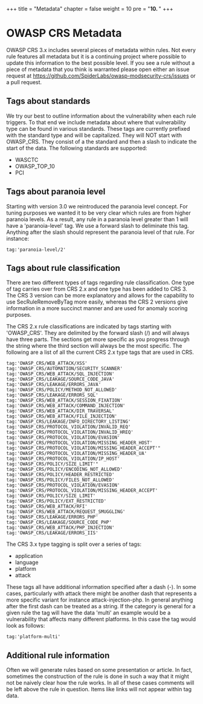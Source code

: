 +++
title = "Metadata"
chapter = false
weight = 10
pre = "<b>10. </b>"
+++

OWASP CRS Metadata
==================

OWASP CRS 3.x includes several pieces of metadata within rules. Not
every rule features all metadata but it is a continuing project where
possible to update this information to the best possible level. If you
see a rule without a piece of metadata that you think is warranted
please open either an issue request at
<https://github.com/SpiderLabs/owasp-modsecurity-crs/issues> or a pull
request.

Tags about standards
--------------------

We try our best to outline information about the vulnerability when each
rule triggers. To that end we include metadata about where that
vulnerability type can be found in various standards. These tags are
currently prefixed with the standard type and will be capitalized. They
will NOT start with OWASP\_CRS. They consist of a the standard and then
a slash to indicate the start of the data. The following standards are
supported:

-   WASCTC
-   OWASP\_TOP\_10
-   PCI

Tags about paranoia level
-------------------------

Starting with version 3.0 we reintroduced the paranoia level concept.
For tuning purposes we wanted it to be very clear which rules are from
higher paranoia levels. As a result, any rule in a paranoia level
greater than 1 will have a \'paranoia-level\' tag. We use a forward
slash to deliminate this tag. Anything after the slash should represent
the paranoia level of that rule. For instance:

``` {.bash}
tag:'paranoia-level/2'
```

Tags about rule classification
------------------------------

There are two different types of tags regarding rule classification. One
type of tag carries over from CRS 2.x and one type has been added to CRS
3. The CRS 3 version can be more explanatory and allows for the
capability to use SecRuleRemoveByTag more easily, whereas the CRS 2
versions give information in a more succinct manner and are used for
anomaly scoring purposes.

The CRS 2.x rule classifications are indicated by tags starting with
\'OWASP\_CRS\'. They are delimited by the forward slash (/) and will
always have three parts. The sections get more specific as you progress
through the string where the third section will always be the most
specific. The following are a list of all the current CRS 2.x type tags
that are used in CRS.

``` {.bash}
tag:'OWASP_CRS/WEB_ATTACK/XSS'
tag:'OWASP_CRS/AUTOMATION/SECURITY_SCANNER'
tag:'OWASP_CRS/WEB_ATTACK/SQL_INJECTION'
tag:'OWASP_CRS/LEAKAGE/SOURCE_CODE_JAVA'
tag:'OWASP_CRS/LEAKAGE/ERRORS_JAVA'
tag:'OWASP_CRS/POLICY/METHOD_NOT_ALLOWED'
tag:'OWASP_CRS/LEAKAGE/ERRORS_SQL'
tag:'OWASP_CRS/WEB_ATTACK/SESSION_FIXATION'
tag:'OWASP_CRS/WEB_ATTACK/COMMAND_INJECTION'
tag:'OWASP_CRS/WEB_ATTACK/DIR_TRAVERSAL'
tag:'OWASP_CRS/WEB_ATTACK/FILE_INJECTION'
tag:'OWASP_CRS/LEAKAGE/INFO_DIRECTORY_LISTING'
tag:'OWASP_CRS/PROTOCOL_VIOLATION/INVALID_REQ'
tag:'OWASP_CRS/PROTOCOL_VIOLATION/INVALID_HREQ'
tag:'OWASP_CRS/PROTOCOL_VIOLATION/EVASION'
tag:'OWASP_CRS/PROTOCOL_VIOLATION/MISSING_HEADER_HOST'
tag:'OWASP_CRS/PROTOCOL_VIOLATION/MISSING_HEADER_ACCEPT'"
tag:'OWASP_CRS/PROTOCOL_VIOLATION/MISSING_HEADER_UA'
tag:'OWASP_CRS/PROTOCOL_VIOLATION/IP_HOST'
tag:'OWASP_CRS/POLICY/SIZE_LIMIT'"
tag:'OWASP_CRS/POLICY/ENCODING_NOT_ALLOWED'
tag:'OWASP_CRS/POLICY/HEADER_RESTRICTED'
tag:'OWASP_CRS/POLICY/FILES_NOT_ALLOWED'
tag:'OWASP_CRS/PROTOCOL_VIOLATION/EVASION'
tag:'OWASP_CRS/PROTOCOL_VIOLATION/MISSING_HEADER_ACCEPT'
tag:'OWASP_CRS/POLICY/SIZE_LIMIT'
tag:'OWASP_CRS/POLICY/EXT_RESTRICTED'
tag:'OWASP_CRS/WEB_ATTACK/RFI'
tag:'OWASP_CRS/WEB_ATTACK/REQUEST_SMUGGLING'
tag:'OWASP_CRS/LEAKAGE/ERRORS_PHP'
tag:'OWASP_CRS/LEAKAGE/SOURCE_CODE_PHP'
tag:'OWASP_CRS/WEB_ATTACK/PHP_INJECTION'
tag:'OWASP_CRS/LEAKAGE/ERRORS_IIS'
```

The CRS 3.x type tagging is split over a series of tags:

-   application
-   language
-   platform
-   attack

These tags all have additional information specified after a dash (-).
In some cases, particularly with attack there might be another dash that
represents a more specific variant for instance attack-injection-php. In
general anything after the first dash can be treated as a string. If the
category is general for a given rule the tag will have the data
\'multi\' an example would be a vulnerability that affects many
different platforms. In this case the tag would look as follows:

``` {.bash}
tag:'platform-multi'
```

Additional rule information
---------------------------

Often we will generate rules based on some presentation or article. In
fact, sometimes the construction of the rule is done in such a way that
it might not be naively clear how the rule works. In all of these cases
comments will be left above the rule in question. Items like links will
not appear within tag data.
